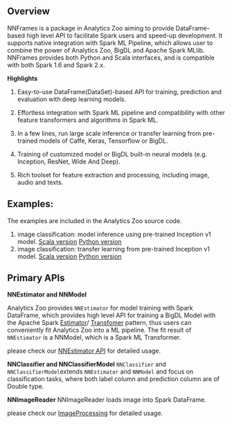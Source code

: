 

## Overview

NNFrames is a package in Analytics Zoo aiming to provide DataFrame-based high level API to
facilitate Spark users and speed-up development. It supports native integration with Spark ML
Pipeline, which allows user to combine the power of Analytics Zoo, BigDL and Apache Spark MLlib.
NNFrames provides both Python and Scala interfaces, and is compatible with both Spark 1.6 and
Spark 2.x.


**Highlights**

1. Easy-to-use DataFrame(DataSet)-based API for training, prediction and evaluation with deep learning models.

2. Effortless integration with Spark ML pipeline and compatibility with other feature transformers and algorithms in Spark ML.

3. In a few lines, run large scale inference or transfer learning from pre-trained models of Caffe, Keras, Tensorflow or BigDL.

4. Training of customized model or BigDL built-in neural models (e.g. Inception, ResNet, Wide And Deep).

5. Rich toolset for feature extraction and processing, including image, audio and texts.


## Examples:

The examples are included in the Analytics Zoo source code.

1. image classification: model inference using pre-trained Inception v1 model.
    [Scala version](https://github.com/intel-analytics/analytics-zoo/tree/master/zoo/src/main/scala/com/intel/analytics/zoo/examples/nnframes/imageInference)
    [Python version](https://github.com/intel-analytics/analytics-zoo/tree/master/pyzoo/zoo/examples/nnframes/imageInference)
2. image classification: transfer learning from pre-trained Inception v1 model.
    [Scala version](https://github.com/intel-analytics/analytics-zoo/tree/master/zoo/src/main/scala/com/intel/analytics/zoo/examples/nnframes/imageTransferLearning)
    [Python version](https://github.com/intel-analytics/analytics-zoo/tree/master/pyzoo/zoo/examples/nnframes/imageTransferLearning)

## Primary APIs

**NNEstimator and NNModel**

Analytics Zoo provides `NNEstimator` for model training with Spark DataFrame, which
provides high level API for training a BigDL Model with the Apache Spark
[Estimator](https://spark.apache.org/docs/2.1.1/ml-pipeline.html#estimators)/
[Transfomer](https://spark.apache.org/docs/2.1.1/ml-pipeline.html#transformers)
pattern, thus users can conveniently fit Analytics Zoo into a ML pipeline. The fit result of
`NNEstimator` is a NNModel, which is a Spark ML Transformer.

please check our
[NNEstimator API](../APIGuide/PipelineAPI/nnframes.md) for detailed usage.

**NNClassifier and NNClassifierModel**
`NNClassifier` and `NNClassifierModel`extends `NNEstimator` and `NNModel` and focus on 
classification tasks, where both label column and prediction column are of Double type.

**NNImageReader**
NNImageReader loads image into Spark DataFrame.

please check our
[ImageProcessing](../APIGuide/PipelineAPI/nnframes.md#NNImageReader) for detailed usage.
